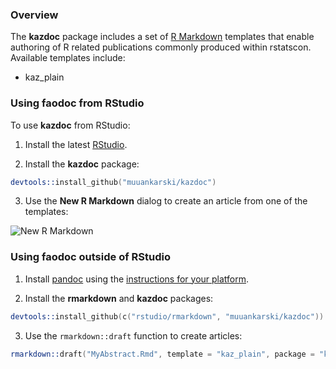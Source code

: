 ### Overview

The **kazdoc** package includes a set of [R Markdown](http://rmarkdown.rstudio.com) templates that enable authoring of R related publications commonly produced within rstatscon. Available templates include:

- kaz_plain

<!--

The **rticles** package includes a set of [R Markdown](http://rmarkdown.rstudio.com) templates that enable authoring of R related journal and conference submissions, and creating e-books. Available templates include:

- [Tuftish e-book] e-books formatted based on the style of Edward R. Tufte and Richard Feynman

- [JSS](http://www.jstatsoft.org/) articles

- [R Journal](http://journal.r-project.org/) articles

- [useR](http://user2014.stat.ucla.edu/) conference abstracts

- [Public Library of Science (PLoS)](http://www.plos.org/) articles

- [CTeX](http://ctex.org) documents

- [ACS](http://pubs.acs.org) articles

Under the hood, LaTeX templates are used to ensure that documents conform precisely to submission standards. At the same time, composition and formatting can be done using lightweight [markdown](http://rmarkdown.rstudio.com/authoring_basics.html) syntax, and R code and its output can be seamlessly included using [knitr](http://yihui.name/knitr/).

Using **rticles** has some prerequisites which are described below. You can get most of these pre-requisites automatically by installing the latest preview release of RStudio (instructions for using **rticles** without RStudio are also provided).

-->

### Using faodoc from RStudio

To use **kazdoc** from RStudio:

1) Install the latest [RStudio](http://www.rstudio.com/products/rstudio/download/).

2) Install the **kazdoc** package: 

```S
devtools::install_github("muuankarski/kazdoc")
```

3) Use the **New R Markdown** dialog to create an article from one of the templates:

![New R Markdown](http://rmarkdown.rstudio.com/images/new_r_markdown.png)
    
    
### Using faodoc outside of RStudio

1) Install [pandoc](http://johnmacfarlane.net/pandoc/) using the [instructions for your platform](https://github.com/rstudio/rmarkdown/blob/master/PANDOC.md).

2) Install the **rmarkdown** and **kazdoc** packages:

```S
devtools::install_github(c("rstudio/rmarkdown", "muuankarski/kazdoc"))
```
    
3) Use the `rmarkdown::draft` function to create articles:

```S
rmarkdown::draft("MyAbstract.Rmd", template = "kaz_plain", package = "kazdoc")
```

